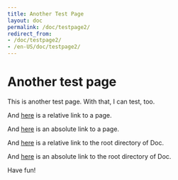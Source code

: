 ```yaml
---
title: Another Test Page
layout: doc
permalink: /doc/testpage2/
redirect_from:
- /doc/testpage2/
- /en-US/doc/testpage2/
---
```


Another test page
=================

This is another test page.
With that, I can test, too.

And [here][aaa] is a relative link to a page.

And [here][bbb] is an absolute link to a page.

And [here][ccc] is a relative link to the root directory of Doc.

And [here][ddd] is an absolute link to the root directory of Doc.

Have fun!

[aaa]: ../testpage1/
[bbb]: /doc/testpage1/
[ccc]: ../
[ddd]: /doc/
